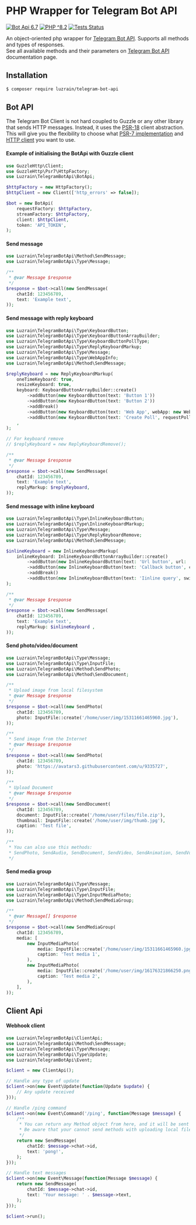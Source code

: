 
# PHP Wrapper for Telegram Bot API

[![Bot Api 6.7](https://img.shields.io/badge/Bot%20API-6.7-0088cc.svg?style=flat)](https://core.telegram.org/bots/api-changelog#april-21-2023)
[![PHP ^8.2](https://img.shields.io/badge/PHP-^8.2-777bb3.svg?style=flat)](https://www.php.net/releases/8.2/en.php)
[![Tests Status](https://img.shields.io/github/actions/workflow/status/luzrain/telegram-bot-api/tests.yaml?branch=master)](../../actions/workflows/tests.yaml)

An object-oriented php wrapper for [Telegram Bot API](https://core.telegram.org/bots/api). Supports all methods and types of responses.  
See all available methods and their parameters on [Telegram Bot API](https://core.telegram.org/bots/api#available-methods) documentation page.

## Installation
``` bash
$ composer require luzrain/telegram-bot-api
```

## Bot API
The Telegram Bot Client is not hard coupled to Guzzle or any other library that sends HTTP messages.
Instead, it uses the [PSR-18](https://www.php-fig.org/psr/psr-18/) client abstraction.
This will give you the flexibility to choose what [PSR-7 implementation](https://packagist.org/providers/psr/http-message-implementation) and [HTTP client](https://packagist.org/providers/psr/http-client-implementation) you want to use.

#### Example of initialising the BotApi with Guzzle client
```php
use GuzzleHttp\Client;
use GuzzleHttp\Psr7\HttpFactory;
use Luzrain\TelegramBotApi\BotApi;

$httpFactory = new HttpFactory();
$httpClient = new Client(['http_errors' => false]);

$bot = new BotApi(
    requestFactory: $httpFactory,
    streamFactory: $httpFactory,
    client: $httpClient,
    token: 'API_TOKEN',
);
```

#### Send message
```php
use Luzrain\TelegramBotApi\Method\SendMessage;
use Luzrain\TelegramBotApi\Type\Message;

/**
 * @var Message $response
 */
$response = $bot->call(new SendMessage(
    chatId: 123456789,
    text: 'Example text',
));
```

#### Send message with reply keyboard

```php
use Luzrain\TelegramBotApi\Type\KeyboardButton;
use Luzrain\TelegramBotApi\Type\KeyboardButtonArrayBuilder;
use Luzrain\TelegramBotApi\Type\KeyboardButtonPollType;
use Luzrain\TelegramBotApi\Type\ReplyKeyboardMarkup;
use Luzrain\TelegramBotApi\Type\Message;
use Luzrain\TelegramBotApi\Type\WebAppInfo;
use Luzrain\TelegramBotApi\Method\SendMessage;

$replyKeyboard = new ReplyKeyboardMarkup(
    oneTimeKeyboard: true,
    resizeKeyboard: true,
    keyboard: KeyboardButtonArrayBuilder::create()
        ->addButton(new KeyboardButton(text: 'Button 1'))
        ->addButton(new KeyboardButton(text: 'Button 2'))
        ->addBreak()
        ->addButton(new KeyboardButton(text: 'Web App', webApp: new WebAppInfo('https://github.com/')))
        ->addButton(new KeyboardButton(text: 'Create Poll', requestPoll: new KeyboardButtonPollType()))
    ,
);

// For keyboard remove
// $replyKeyboard = new ReplyKeyboardRemove();

/**
 * @var Message $response
 */
$response = $bot->call(new SendMessage(
    chatId: 123456789,
    text: 'Example text',
    replyMarkup: $replyKeyboard,
));
```

#### Send message with inline keyboard

```php
use Luzrain\TelegramBotApi\Type\InlineKeyboardButton;
use Luzrain\TelegramBotApi\Type\InlineKeyboardMarkup;
use Luzrain\TelegramBotApi\Type\Message;
use Luzrain\TelegramBotApi\Type\ReplyKeyboardRemove;
use Luzrain\TelegramBotApi\Method\SendMessage;

$inlineKeyboard = new InlineKeyboardMarkup(
    inlineKeyboard: InlineKeyboardButtonArrayBuilder::create()
        ->addButton(new InlineKeyboardButton(text: 'Url button', url: 'https://google.com'))
        ->addButton(new InlineKeyboardButton(text: 'Callback button', callbackData: 'callback_data'))
        ->addBreak()
        ->addButton(new InlineKeyboardButton(text: 'Iinline query', switchInlineQueryCurrentChat: 'test'))
);

/**
 * @var Message $response
 */
$response = $bot->call(new SendMessage(
    chatId: 123456789,
    text: 'Example text',
    replyMarkup: $inlineKeyboard ,
));
```

#### Send photo/video/document

```php
use Luzrain\TelegramBotApi\Type\Message;
use Luzrain\TelegramBotApi\Type\InputFile;
use Luzrain\TelegramBotApi\Method\SendPhoto;
use Luzrain\TelegramBotApi\Method\SendDocument;

/**
 * Upload image from local filesystem
 * @var Message $response
 */
$response = $bot->call(new SendPhoto(
    chatId: 123456789,
    photo: InputFile::create('/home/user/img/15311661465960.jpg'),
));

/**
 * Send image from the Internet
 * @var Message $response
 */
$response = $bot->call(new SendPhoto(
    chatId: 123456789,
    photo: 'https://avatars3.githubusercontent.com/u/9335727',
));

/**
 * Upload Document
 * @var Message $response
 */
$response = $bot->call(new SendDocument(
    chatId: 123456789,
    document: InputFile::create('/home/user/files/file.zip'),
    thumbnail: InputFile::create('/home/user/img/thumb.jpg'),
    caption: 'Test file',
));

/**
 * You can also use this methods:
 * SendPhoto, SendAudio, SendDocument, SendVideo, SendAnimation, SendVoice, SendVideoNote
 */
```

#### Send media group

```php
use Luzrain\TelegramBotApi\Type\Message;
use Luzrain\TelegramBotApi\Type\InputFile;
use Luzrain\TelegramBotApi\Type\InputMediaPhoto;
use Luzrain\TelegramBotApi\Method\SendMediaGroup;

/**
 * @var Message[] $response
 */
$response = $bot->call(new SendMediaGroup(
    chatId: 123456789,
    media: [
        new InputMediaPhoto(
            media: InputFile::create('/home/user/img/15311661465960.jpg'),
            caption: 'Test media 1',
        ),
        new InputMediaPhoto(
            media: InputFile::create('/home/user/img/16176321866250.png'),
            caption: 'Test media 2',
        ),
    ],
));
```

## Client Api
#### Webhook client

```php
use Luzrain\TelegramBotApi\ClientApi;
use Luzrain\TelegramBotApi\Method\SendMessage;
use Luzrain\TelegramBotApi\Type\Message;
use Luzrain\TelegramBotApi\Type\Update;
use Luzrain\TelegramBotApi\Event;

$client = new ClientApi();

// Handle any type of update
$client->on(new Event\Update(function(Update $update) {
    // Any update received
}));

// Handle /ping command
$client->on(new Event\Command('/ping', function(Message $message) {
    /**
     * You can return any Method object from here, and it will be sent as an answer to the webhook.
     * Be aware that your cannot send methods with uploading local files from here, use BotApi instead.
     */
    return new SendMessage(
        chatId: $message->chat->id,
        text: 'pong!',
    );
}));

// Handle text messages
$client->on(new Event\Message(function(Message $message) {
    return new SendMessage(
        chatId: $message->chat->id,
        text: 'Your message: ' . $message->text,
    );
}));

$client->run();
```
